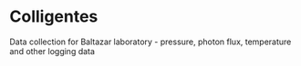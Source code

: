 # Colligentes
Data collection for Baltazar laboratory - pressure, photon flux, temperature and other logging data
